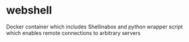 # webshell
Docker container which includes Shellinabox and python wrapper script which enables remote connections to arbitrary servers
